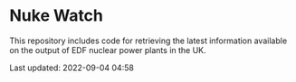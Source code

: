 # Nuke Watch

This repository includes code for retrieving the latest information available on the output of EDF nuclear power plants in the UK.

Last updated: 2022-09-04 04:58